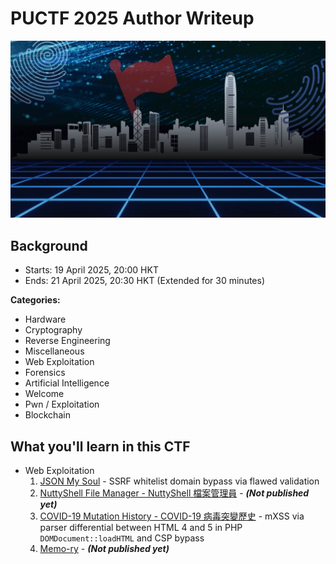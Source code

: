 # PUCTF 2025 Author Writeup

![](https://github.com/siunam321/CTF-Writeups/blob/main/PUCTF-2025/images/banner.png)

## Background

- Starts: 19 April 2025, 20:00 HKT
- Ends: 21 April 2025, 20:30 HKT (Extended for 30 minutes)

**Categories:**

- Hardware
- Cryptography
- Reverse Engineering
- Miscellaneous
- Web Exploitation
- Forensics
- Artificial Intelligence
- Welcome
- Pwn / Exploitation
- Blockchain

## What you'll learn in this CTF

- Web Exploitation
    1. [JSON My Soul](https://github.com/siunam321/CTF-Writeups/blob/main/PUCTF-2025/web/JSON-My-Soul/README.md) - SSRF whitelist domain bypass via flawed validation
    3. [NuttyShell File Manager - NuttyShell 檔案管理員](https://github.com/siunam321/CTF-Writeups/blob/main/PUCTF-2025/web/NuttyShell-File-Manager/README.md) - ***(Not published yet)***
    2. [COVID-19 Mutation History - COVID-19 病毒突變歷史](https://github.com/siunam321/CTF-Writeups/blob/main/PUCTF-2025/web/COVID-19-Mutation-History/README.md) - mXSS via parser differential between HTML 4 and 5 in PHP `DOMDocument::loadHTML` and CSP bypass
    4. [Memo-ry](https://github.com/siunam321/CTF-Writeups/blob/main/PUCTF-2025/web/Memo-ry/README.md) - ***(Not published yet)***